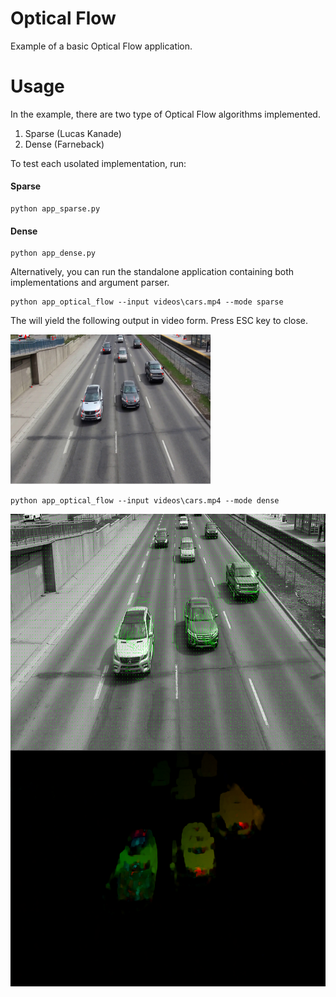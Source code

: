 # Optical Flow
Example of a basic Optical Flow application.


Usage
====

In the example, there are two type of Optical Flow algorithms implemented. 

1. Sparse (Lucas Kanade)
2. Dense (Farneback)

To test each usolated implementation, run:

#### Sparse
```
python app_sparse.py
```

#### Dense
```
python app_dense.py
```

Alternatively, you can run the standalone application containing both implementations and argument parser. 

```
python app_optical_flow --input videos\cars.mp4 --mode sparse
```

The will yield the following output in video form. Press ESC key to close.

<a href="https://github.com/valbertoenoc/optical_flow/blob/master/images/sparse.png"><img src="https://github.com/valbertoenoc/optical_flow/blob/master/images/sparse.png" width=320></a>


```
python app_optical_flow --input videos\cars.mp4 --mode dense
```

<a href="https://github.com/valbertoenoc/optical_flow/blob/master/images/dense_flowgrid.png"><img src="https://github.com/valbertoenoc/optical_flow/blob/master/images/dense_flowgrid.png" align="left" width="640"></a>

  

<a href="https://github.com/valbertoenoc/optical_flow/blob/master/images/dense_colorcoded.png"><img src="https://github.com/valbertoenoc/optical_flow/blob/master/images/dense_colorcoded.png" align="left" width="640"></a>

